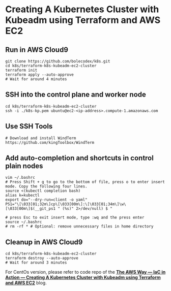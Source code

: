 # Creating A Kubernetes Cluster with Kubeadm using Terraform and AWS EC2
## Run in AWS Cloud9 
```
git clone https://github.com/bolecodex/k8s.git
cd k8s/terraform-k8s-kubeadm-ec2-cluster
terraform init
terraform apply --auto-approve
# Wait for around 4 minutes
```
## SSH into the control plane and worker node
```
cd k8s/terraform-k8s-kubeadm-ec2-cluster
ssh -i ./k8s-kp.pem ubuntu@ec2-<ip-address>.compute-1.amazonaws.com
```
## Use SSH Tools
```
# Download and install WindTerm https://github.com/kingToolbox/WindTerm
```
## Add auto-completion and shortcuts in control plain nodes
```
vim ~/.bashrc
# Press Shift + g to go to the bottom of file, press o to enter insert mode. Copy the following four lines. 
source <(kubectl completion bash)
alias k=kubectl
export do="--dry-run=client -o yaml"
PS1="\[\033[01;32m\]cp\[\033[00m\]:\[\033[01;34m\]\w\[\033[00m\]$(__git_ps1 " (%s)" 2>/dev/null) $ "

# press Esc to exit insert mode, type :wq and the press enter
source ~/.bashrc
# rm -rf * # Optional: remove unnecessary files in home directory
```
## Cleanup in AWS Cloud9
```
cd k8s/terraform-k8s-kubeadm-ec2-cluster
terraform destroy --auto-approve
# Wait for around 3 minutes
```

For CentOs version, please refer to code repo of the **[The AWS Way — IaC in Action — Creating A Kubernetes Cluster with Kubeadm using Terraform and AWS EC2](https://jdluther.medium.com/the-aws-way-iac-in-action-creating-a-kubernetes-cluster-with-kubeadm-using-terraform-and-aws-8227203e000e)** blog.

